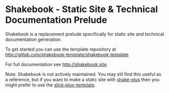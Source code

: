 # Shakebook - Static Site & Technical Documentation Prelude

Shakebook is a replacement prelude specifically for static site and technical documentation generation.

To get started you can use the template repository at http://gitlab.com/shakebook-template/shakebook-template

For full documentation see http://shakebook.site.

Note: Shakebook is not actively maintained. You may stil find this useful as a
reference, but if you want to make a static site with
[shake-plus](https://hackage.haskell.org/package/shake-plus) then you might
prefer to use the
[slick-plus-template](https://gitlab.com/slick-template-plus/slick-template-plus.gitlab.io).
